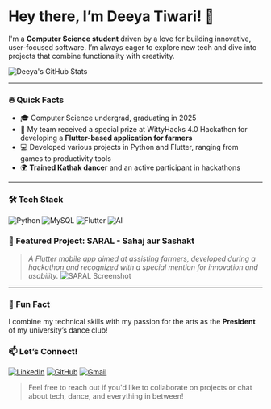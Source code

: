 # Hey there, I’m Deeya Tiwari! 👋 

I'm a **Computer Science student** driven by a love for building innovative, user-focused software. I’m always eager to explore new tech and dive into projects that combine functionality with creativity.

![Deeya's GitHub Stats](https://github-readme-stats.vercel.app/api?username=DeeyaTiwari&show_icons=true&theme=radical)

---

### 🔥 Quick Facts
- 🎓 Computer Science undergrad, graduating in 2025
- 🏅 My team received a special prize at WittyHacks 4.0 Hackathon for developing a **Flutter-based application for farmers**
- 💻 Developed various projects in Python and Flutter, ranging from games to productivity tools
- 🌍 **Trained Kathak dancer** and an active participant in hackathons

---

### 🛠 Tech Stack
![Python](https://img.shields.io/badge/Python-Expert-blue) ![MySQL](https://img.shields.io/badge/MySQL-Database-orange) ![Flutter](https://img.shields.io/badge/Flutter-Mobile_App-blue) ![AI](https://img.shields.io/badge/AI-Enthusiast-yellow)

### 💼 Featured Project: SARAL - Sahaj aur Sashakt
> _A Flutter mobile app aimed at assisting farmers, developed during a hackathon and recognized with a special mention for innovation and usability._
![SARAL Screenshot](link_to_screenshot_or_gif)

---

### 🚀 Fun Fact
I combine my technical skills with my passion for the arts as the **President** of my university’s dance club!

### 📫 Let’s Connect!
[![LinkedIn](https://img.shields.io/badge/LinkedIn-Deeya%20Tiwari-blue)](https://www.linkedin.com/in/deeyatiwari)
[![GitHub](https://img.shields.io/badge/GitHub-DeeyaTiwari-lightgrey)](https://github.com/DeeyaTiwari)
[![Gmail](https://img.shields.io/badge/Gmail-deeyatiwari12%40gmail.com-red)](mailto:deeyatiwari12@gmail.com)

> Feel free to reach out if you'd like to collaborate on projects or chat about tech, dance, and everything in between!

